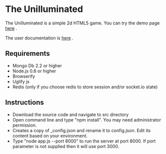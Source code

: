 The Unilluminated
=============

The Unilluminated is a simple 2d HTML5 game. You can try the demo page [here](http://www.unilluminated.com) . 

The user documentation is [here](http://antonmaju.github.io/unilluminated) .

## Requirements ##
- Mongo Db 2.2 or higher
- Node.js 0.8 or higher
- Browserify 
- Uglify js
- Redis (only if you choose redis to store session and/or socket.io state)
   
## Instructions ##
- Download the source code and navigate to src directory
- Open command line and type "npm install". You may need administrator permission.
- Creates a copy of _config.json and rename it to config.json. Edit its content based on your environment.
- Type "node app.js --port 8000" to run the server at port 8000. If port parameter is not supplied then it will use port 3000. 




